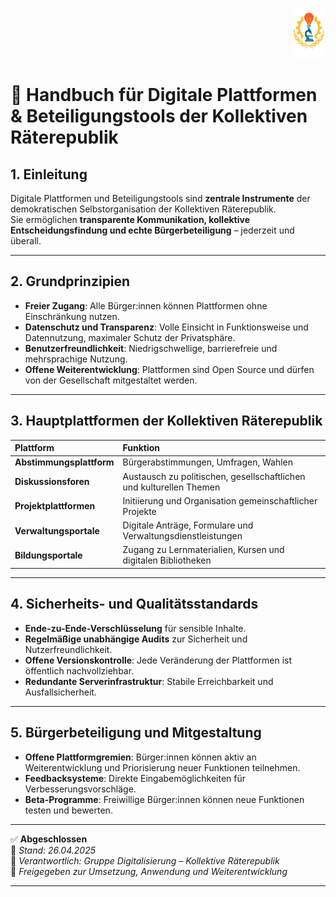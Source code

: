 <p align="right">
  <img src="https://raw.githubusercontent.com/hades-dux/Kollektive-Raeterepublik/main/Meta_und_Systemstruktur/logo_offiziell.png" alt="Logo der Kollektiven Räterepublik" height="80">
</p>

# 📣 Handbuch für Digitale Plattformen & Beteiligungstools der Kollektiven Räterepublik
<!--
Autor: Fabio Weidner
Version: 1.0
Sektion: Digitalisierung
Veröffentlichung: April 2025
-->

## 1. Einleitung

Digitale Plattformen und Beteiligungstools sind **zentrale Instrumente** der demokratischen Selbstorganisation der Kollektiven Räterepublik.  
Sie ermöglichen **transparente Kommunikation, kollektive Entscheidungsfindung und echte Bürgerbeteiligung** – jederzeit und überall.

---

## 2. Grundprinzipien

- **Freier Zugang**: Alle Bürger:innen können Plattformen ohne Einschränkung nutzen.
- **Datenschutz und Transparenz**: Volle Einsicht in Funktionsweise und Datennutzung, maximaler Schutz der Privatsphäre.
- **Benutzerfreundlichkeit**: Niedrigschwellige, barrierefreie und mehrsprachige Nutzung.
- **Offene Weiterentwicklung**: Plattformen sind Open Source und dürfen von der Gesellschaft mitgestaltet werden.

---

## 3. Hauptplattformen der Kollektiven Räterepublik

| Plattform | Funktion |
|:---|:---|
| **Abstimmungsplattform** | Bürgerabstimmungen, Umfragen, Wahlen |
| **Diskussionsforen** | Austausch zu politischen, gesellschaftlichen und kulturellen Themen |
| **Projektplattformen** | Initiierung und Organisation gemeinschaftlicher Projekte |
| **Verwaltungsportale** | Digitale Anträge, Formulare und Verwaltungsdienstleistungen |
| **Bildungsportale** | Zugang zu Lernmaterialien, Kursen und digitalen Bibliotheken |

---

## 4. Sicherheits- und Qualitätsstandards

- **Ende-zu-Ende-Verschlüsselung** für sensible Inhalte.
- **Regelmäßige unabhängige Audits** zur Sicherheit und Nutzerfreundlichkeit.
- **Offene Versionskontrolle**: Jede Veränderung der Plattformen ist öffentlich nachvollziehbar.
- **Redundante Serverinfrastruktur**: Stabile Erreichbarkeit und Ausfallsicherheit.

---

## 5. Bürgerbeteiligung und Mitgestaltung

- **Offene Plattformgremien**: Bürger:innen können aktiv an Weiterentwicklung und Priorisierung neuer Funktionen teilnehmen.
- **Feedbacksysteme**: Direkte Eingabemöglichkeiten für Verbesserungsvorschläge.
- **Beta-Programme**: Freiwillige Bürger:innen können neue Funktionen testen und bewerten.

---

✅ **Abgeschlossen**  
📅 *Stand: 26.04.2025*  
🏩 *Verantwortlich: Gruppe Digitalisierung – Kollektive Räterepublik*  
🔐 *Freigegeben zur Umsetzung, Anwendung und Weiterentwicklung*

---
